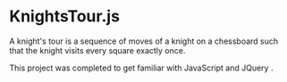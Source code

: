 KnightsTour.js
==============
A knight's tour is a sequence of moves of a knight on a chessboard such that the knight visits every square exactly once.

This project was completed to get familiar with JavaScript and JQuery .
